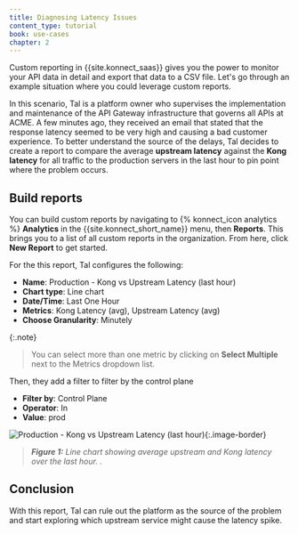 ```yaml
---
title: Diagnosing Latency Issues
content_type: tutorial
book: use-cases
chapter: 2
---
```


Custom reporting in {{site.konnect_saas}} gives you the power to monitor your API data in detail and export that data to a CSV file. 
Let's go through an example situation where you could leverage custom reports.

In this scenario, Tal is a platform owner who supervises the implementation and maintenance of the API Gateway infrastructure that governs all APIs at ACME. A few minutes ago, they received an email that stated that the response latency seemed to be very high and causing a bad customer experience. To better understand the source of the delays, Tal decides to create a report to compare the average **upstream latency** against the **Kong latency** for all traffic to the production servers in the last hour to pin point where the problem occurs.

## Build reports

You can build custom reports by navigating to {% konnect_icon analytics %} **Analytics** in the {{site.konnect_short_name}} menu, then **Reports**. This brings you to a list of all custom reports in the organization. From here, click **New Report** to get started.

For the this report, Tal configures the following:

* **Name**: Production - Kong vs Upstream Latency (last hour)
* **Chart type**: Line chart
* **Date/Time**: Last One Hour
* **Metrics**: Kong Latency (avg), Upstream Latency (avg)
* **Choose Granularity**: Minutely

{:.note}
> You can select more than one metric by clicking on **Select Multiple** next to the Metrics dropdown list.

Then, they add a filter to filter by the control plane

* **Filter by**: Control Plane
* **Operator**: In
* **Value**: prod

![Production - Kong vs Upstream Latency (last hour)](/assets/images/products/konnect/analytics/custom-reports/kong-vs-upstream-latency.png){:.image-border}
> _**Figure 1:** Line chart showing average upstream and Kong latency over the last hour. ._

## Conclusion

With this report, Tal can rule out the platform as the source of the problem and start exploring which upstream service might cause the latency spike.
